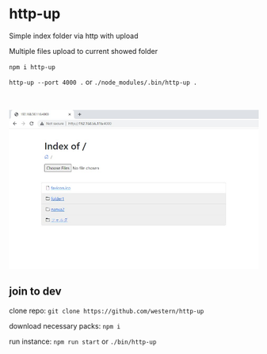 # http-up
Simple index folder via http with upload

Multiple files upload to current showed folder

`npm i http-up`

`http-up --port 4000 .` or `./node_modules/.bin/http-up .`
<br><br><br>

![alt text](https://github.com/western/http-up/blob/dev/doc/screen.jpg?raw=true)

## join to dev

clone repo:
`git clone https://github.com/western/http-up`

download necessary packs:
`npm i`

run instance:
`npm run start` or `./bin/http-up`
